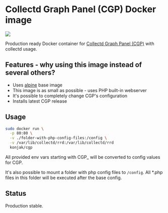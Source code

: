 # Collectd Graph Panel (CGP) Docker image

[![](https://badge.imagelayers.io/konjak/cgp:latest.svg)](https://imagelayers.io/?images=konjak/cgp:latest)

Production ready Docker container for [Collectd Graph Panel (CGP)](https://github.com/pommi/CGP) with collectd usage.

## Features - why using this image instead of several others?

- Uses [alpine](https://registry.hub.docker.com/_/alpine/) base image
- This image is as small as possible - uses PHP built-in webserver
- It's possible to completely change CGP's configuration
- Installs latest CGP release

## Usage

```bash
sudo docker run \
  -p 80:80 \
  -v ./folder-with-php-config-files:/config \
  -v /var/lib/collectd/rrd:/var/lib/collectd/rrd
  konjak/cgp
```

All provided env vars starting with CGP\_ will be converted to config values for CGP.

It's also possible to mount a folder with php config files to `/config`. All \*.php files in this folder will be executed after the base config.

## Status

Production stable.
